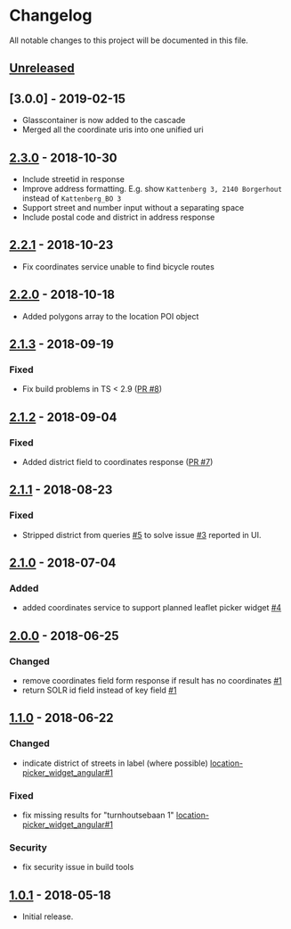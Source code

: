 # Changelog

All notable changes to this project will be documented in this file.

## [Unreleased]

<!--
"### Added" for new features.
"### Changed" for changes in existing functionality.
"### Deprecated" for soon-to-be removed features.
"### Removed" for now removed features.
"### Fixed" for any bug fixes.
"### Security" in case of vulnerabilities.
-->

## [3.0.0] - 2019-02-15

- Glasscontainer is now added to the cascade
- Merged all the coordinate uris into one unified uri

## [2.3.0] - 2018-10-30

- Include streetid in response
- Improve address formatting. E.g. show `Kattenberg 3, 2140 Borgerhout` instead of `Kattenberg_BO 3`
- Support street and number input without a separating space
- Include postal code and district in address response

## [2.2.1] - 2018-10-23

- Fix coordinates service unable to find bicycle routes

## [2.2.0] - 2018-10-18

- Added polygons array to the location POI object

## [2.1.3] - 2018-09-19

### Fixed

- Fix build problems in TS < 2.9 ([PR #8](https://github.com/digipolisantwerp/location-picker_service_nodejs/pull/8))

## [2.1.2] - 2018-09-04

### Fixed

- Added district field to coordinates response ([PR #7](https://github.com/digipolisantwerp/location-picker_service_nodejs/pull/7))

## [2.1.1] - 2018-08-23

### Fixed

- Stripped district from queries [#5](https://github.com/digipolisantwerp/location-picker_service_nodejs/issues/5) to solve issue [#3](https://github.com/digipolisantwerp/location-picker_widget_angular/issues/3) reported in UI.

## [2.1.0] - 2018-07-04

### Added

- added coordinates service to support planned leaflet picker widget [#4](https://github.com/digipolisantwerp/location-picker_service_nodejs/issues/4)

## [2.0.0] - 2018-06-25

### Changed

- remove coordinates field form response if result has no coordinates [#1](https://github.com/digipolisantwerp/location-picker_service_nodejs/issues/1)
- return SOLR id field instead of key field [#1](https://github.com/digipolisantwerp/location-picker_service_nodejs/issues/1)

## [1.1.0] - 2018-06-22

### Changed

- indicate district of streets in label (where possible) [location-picker_widget_angular#1](https://github.com/digipolisantwerp/location-picker_widget_angular/issues/1)

### Fixed

- fix missing results for "turnhoutsebaan 1" [location-picker_widget_angular#1](https://github.com/digipolisantwerp/location-picker_widget_angular/issues/1)

### Security

- fix security issue in build tools

## [1.0.1] - 2018-05-18

- Initial release.

[Unreleased]: https://github.com/digipolisantwerp/location-picker_service_nodejs/compare/v2.3.0...HEAD
[2.3.0]: https://github.com/digipolisantwerp/location-picker_service_nodejs/compare/v2.2.1...v2.3.0
[2.2.1]: https://github.com/digipolisantwerp/location-picker_service_nodejs/compare/v2.2.0...v2.2.1
[2.2.0]: https://github.com/digipolisantwerp/location-picker_service_nodejs/compare/v2.1.3...v2.2.0
[2.1.3]: https://github.com/digipolisantwerp/location-picker_service_nodejs/compare/v2.1.2...v2.1.3
[2.1.2]: https://github.com/digipolisantwerp/location-picker_service_nodejs/compare/v2.1.1...v2.1.2
[2.1.1]: https://github.com/digipolisantwerp/location-picker_service_nodejs/compare/v2.1.0...v2.1.1
[2.1.0]: https://github.com/digipolisantwerp/location-picker_service_nodejs/compare/v2.0.0...v2.1.0
[2.0.0]: https://github.com/digipolisantwerp/location-picker_service_nodejs/compare/v1.1.0...v2.0.0
[1.1.0]: https://github.com/digipolisantwerp/location-picker_service_nodejs/compare/v1.0.1...v1.1.0
[1.0.1]: https://github.com/digipolisantwerp/location-picker_service_nodejs/compare/v0.0.1...v1.0.1
